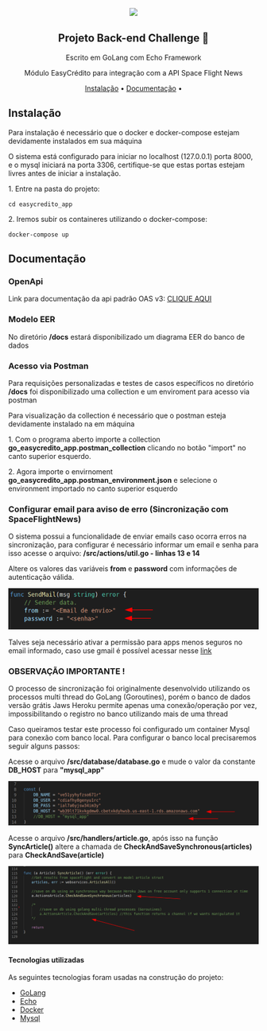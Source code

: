 
<p align="center"><a href="https://easycredito.com.br" target="_blank"><img src="https://cdn2.easycredito.com.br/assets/main/logo-easycredito-6047341476fccf58a054d87a48cf1b8ab0f88b36b9af01dc0f54583ec18c93a7.png" width="180"></a></p>

<h2 align="center">Projeto Back-end Challenge 🏅</h2>
<p align="center">Escrito em GoLang com  Echo Framework </p>
<p align="center">Módulo EasyCrédito para integração com a API Space Flight News</p>

<p align="center">
<a href="#install">Instalação</a> •
<a href="#docs">Documentação</a> • 

## Instalação
<div id="install">
<p>Para instalação é necessário que o docker e docker-compose estejam devidamente instalados em sua máquina</p>
<p>O sistema está configurado para iniciar no localhost (127.0.0.1) porta 8000, e o mysql iniciará na porta 3306, certifique-se que estas portas estejam livres antes de iniciar a instalação.</p>
<p>1. Entre na pasta do projeto: </p>

```
cd easycredito_app
```
<p>2. Iremos subir os containeres utilizando o docker-compose: </p>   

```
docker-compose up
```

</div>

## Documentação
<div id="docs">
<h3>OpenApi</h3>
<p>Link para documentação da api padrão OAS v3: <a href="https://app.swaggerhub.com/apis-docs/brenddonanjos/EasyCredito/1.0.0">CLIQUE AQUI</a></p>
<h3>Modelo EER</h3>
<p>No diretório  <b>/docs</b> estará disponibilizado um diagrama EER do banco de dados</p>

<h3>Acesso via Postman</h3>
<p>Para requisições personalizadas e testes de casos específicos no diretório <b>/docs</b> foi disponibilizado uma collection e um enviroment para acesso via postman</p>
<p>Para visualização da collection é necessário que o postman esteja devidamente instalado na em máquina</p>
<p>1. Com o programa aberto importe a collection <b>go_easycredito_app.postman_collection</b> clicando no botão "import" no canto superior esquerdo.</p>
<p>2. Agora importe o envirnoment <b>go_easycredito_app.postman_environment.json</b> e selecione o environment importado no canto superior esquerdo</p>

<h3>Configurar email para aviso de erro (Sincronização com SpaceFlightNews)</h3>
<p>O sistema possui a funcionalidade de enviar emails caso ocorra erros na sincronização, para configurar é necessário informar um email e senha para isso acesse o arquivo: <b>/src/actions/util.go  - linhas 13 e 14</b> </p>

<p>Altere os valores das variáveis <b>from</b> e <b>password</b> com informações de autenticação válida. </p>
<img src="docs/prints/sendmailprint.png">
<p>Talves seja necessário ativar a permissão para apps menos seguros no email informado, caso use gmail é possível acessar nesse <a href="https://myaccount.google.com/lesssecureapps" target="_blank">link</a></p>

<h3>OBSERVAÇÃO IMPORTANTE !</h3>
<p>O processo de sincronização foi originalmente desenvolvido utilizando os processos multi thread do GoLang (Goroutines), porém o banco de dados versão grátis Jaws Heroku permite apenas uma conexão/operação por vez, impossibilitando o registro no banco utilizando mais de uma thread</p>
<p>Caso queiramos testar este processo foi configurado um container Mysql para conexão com banco local. Para configurar o banco local precisaremos seguir alguns passos:</p>
<p>Acesse o arquivo <b>/src/database/database.go</b> e mude o valor da constante <b>DB_HOST</b> para <b>"mysql_app"</b></p>
<img src="docs/prints/localdbprint.png">
<p>Acesse o arquivo <b>/src/handlers/article.go</b>, após isso na função <b>SyncArticle()</b> altere a chamada de <b>CheckAndSaveSynchronous(articles)</b> para <b>CheckAndSave(article)</b></p>
<img src="docs/prints/syncfunctionprint.png">
</div>

<h4>Tecnologias utilizadas</h4>
<p>As seguintes tecnologias foram usadas na construção do projeto:</p>

- [GoLang](https://go.dev/)
- [Echo](https://echo.labstack.com/)
- [Docker](https://www.docker.com/)
- [Mysql](https://www.mysql.com/)
